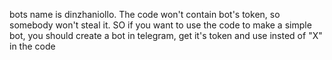 bots name is dinzhaniollo. The code won't contain bot's token, so somebody won't steal it. SO if you want to use the code to make a simple bot, you should create a bot in telegram, get it's token and use insted of "X" in the code
